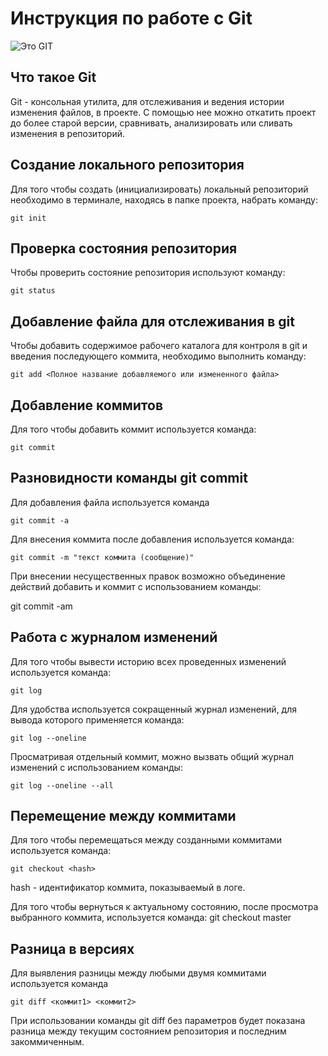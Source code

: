 # **Инструкция по работе с Git**

![Это GIT](git.JPG)

## Что такое Git

Git - консольная утилита, для отслеживания и ведения истории изменения файлов, в проекте. С помощью нее можно откатить проект до более старой версии, сравнивать, анализировать или сливать изменения в репозиторий.

## Создание локального репозитория

Для того чтобы создать (инициализировать) локальный репозиторий необходимо в терминале, находясь в папке проекта, набрать команду:

    git init

## Проверка состояния репозитория

Чтобы проверить состояние репозитория используют команду:

    git status

## Добавление файла для отслеживания в git

Чтобы добавить содержимое рабочего каталога для контроля в git и введения последующего коммита, необходимо выполнить команду:

    git add <Полное название добавляемого или измененного файла>

## Добавление коммитов

Для того чтобы добавить коммит используется команда:

    git commit

## Разновидности команды git commit

Для добавления файла используется команда

    git commit -a

Для внесения коммита после добавления используется команда:

    git commit -m "текст коммита (сообщение)"

При внесении несущественных правок возможно объединение действий добавить и коммит с использованием команды:

   git commit -am

 ## Работа с журналом изменений

 Для того чтобы вывести историю всех проведенных изменений используется команда:

    git log

Для удобства используется сокращенный журнал изменений, для вывода которого применяется команда:

    git log --oneline

Просматривая отдельный коммит, можно вызвать общий журнал изменений с использованием команды:

    git log --oneline --all

## Перемещение между коммитами

Для того чтобы перемещаться между созданными коммитами используется команда:

    git checkout <hash>

hash - идентификатор коммита, показываемый в логе.

Для того чтобы вернуться к актуальному состоянию, после просмотра выбранного коммита, используется команда:
    git checkout master

## Разница в версиях

Для выявления разницы между любыми двумя коммитами используется команда

    git diff <коммит1> <коммит2>

При использовании команды git diff без параметров будет показана разница между текущим состоянием репозитория и последним закоммиченным.

